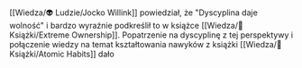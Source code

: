 [[Wiedza/👽 Ludzie/Jocko Willink]] powiedział, że "Dyscyplina daje wolność" i bardzo wyraźnie podkreślił to w książce [[Wiedza/📖 Książki/Extreme Ownership]]. Popatrzenie na dyscyplinę z tej perspektywy i połączenie wiedzy na temat kształtowania nawyków z książki [[Wiedza/📖 Książki/Atomic Habits]] dało